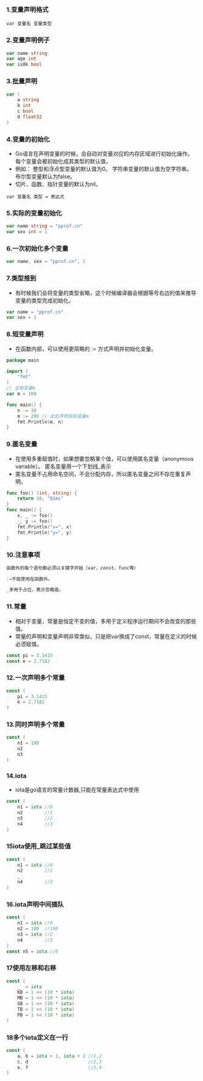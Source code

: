 ### 1.变量声明格式
```
var 变量名 变量类型
```

### 2.变量声明例子
```go
var name string
var age int
var isOk bool
```

### 3.批量声明
```go
var (
    a string
    b int
    c bool
    d float32
)
```

### 4.变量的初始化
- Go语言在声明变量的时候，会自动对变量对应的内存区域进行初始化操作。每个变量会被初始化成其类型的默认值，
- 例如： 整型和浮点型变量的默认值为0。 字符串变量的默认值为空字符串。 布尔型变量默认为false。 
- 切片、函数、指针变量的默认为nil。
```
var 变量名 类型 = 表达式
```

### 5.实际的变量初始化
```go
var name string = "pprof.cn"
var sex int = 1
```

### 6.一次初始化多个变量
```go
var name, sex = "pprof.cn", 1
```

### 7.类型推到
- 有时候我们会将变量的类型省略，这个时候编译器会根据等号右边的值来推导变量的类型完成初始化。
```go
var name = "pprof.cn"
var sex = 1
```

### 8.短变量声明
- 在函数内部，可以使用更简略的 := 方式声明并初始化变量。
```go
package main

import (
    "fmt"
)
// 全局变量m
var m = 100

func main() {
    n := 10
    m := 200 // 此处声明局部变量m
    fmt.Println(m, n)
}
```

### 9.匿名变量
- 在使用多重赋值时，如果想要忽略某个值，可以使用匿名变量（anonymous variable）。 匿名变量用一个下划线_表示
- 匿名变量不占用命名空间，不会分配内存，所以匿名变量之间不存在重复声明。
```go
func foo() (int, string) {
    return 10, "Q1mi"
}
func main() {
    x, _ := foo()
    _, y := foo()
    fmt.Println("x=", x)
    fmt.Println("y=", y)
}
```

### 10.注意事项
```go
函数外的每个语句都必须以关键字开始（var、const、func等）

:=不能使用在函数外。

_多用于占位，表示忽略值。
```

### 11.常量
- 相对于变量，常量是恒定不变的值，多用于定义程序运行期间不会改变的那些值。
- 常量的声明和变量声明非常类似，只是把var换成了const，常量在定义的时候必须赋值。
```go
const pi = 3.1415
const e = 2.7182
```

### 12.一次声明多个常量
```go
const (
    pi = 3.1415
    e = 2.7182
)
```

### 13.同时声明多个常量
```go
const (
    n1 = 100
    n2
    n3
)
```

### 14.iota
- iota是go语言的常量计数器,只能在常量表达式中使用
```go
const (
    n1 = iota //0
    n2        //1
    n3        //2
    n4        //3
)
```

### 15iota使用_跳过某些值
```go
const (
    n1 = iota //0
    n2        //1
    _
    n4        //3
)
```

### 16.iota声明中间插队
```go
const (
    n1 = iota //0
    n2 = 100  //100
    n3 = iota //2
    n4        //3
)
const n5 = iota //0
```

### 17使用左移和右移
```go
const (
    _  = iota
    KB = 1 << (10 * iota)
    MB = 1 << (10 * iota)
    GB = 1 << (10 * iota)
    TB = 1 << (10 * iota)
    PB = 1 << (10 * iota)
)
```

### 18多个iota定义在一行
```go
const (
    a, b = iota + 1, iota + 2 //1,2
    c, d                      //2,3
    e, f                      //3,4
)
```
